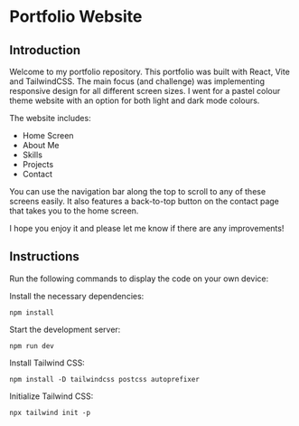 # Portfolio Website

## Introduction
Welcome to my portfolio repository. This portfolio was built with React, Vite and TailwindCSS. The main focus (and challenge) was implementing responsive design for all different screen sizes. I went for a pastel colour theme website with an option for both light and dark mode colours. 

The website includes:

- Home Screen
- About Me
- Skills
- Projects
- Contact

You can use the navigation bar along the top to scroll to any of these screens easily. It also features a back-to-top button on the contact page that takes you to the home screen.

I hope you enjoy it and please let me know if there are any improvements!

## Instructions

Run the following commands to display the code on your own device:

Install the necessary dependencies:

```console
npm install
```

Start the development server:

```console
npm run dev
```

Install Tailwind CSS:

```console
npm install -D tailwindcss postcss autoprefixer
```

Initialize Tailwind CSS:

```console
npx tailwind init -p
```
